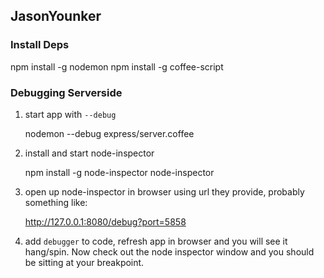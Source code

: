 ## JasonYounker

### Install Deps
npm install -g nodemon
npm install -g coffee-script

### Debugging Serverside
1. start app with `--debug`

    nodemon --debug express/server.coffee

2. install and start node-inspector

    npm install -g node-inspector
    node-inspector

3. open up node-inspector in browser using url they provide, probably something like:

    http://127.0.0.1:8080/debug?port=5858

4. add `debugger` to code, refresh app in browser and you will see it hang/spin. Now check out the node inspector window and you should be sitting at your breakpoint.

